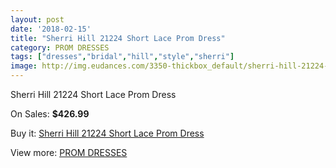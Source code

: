 ```yaml
---
layout: post
date: '2018-02-15'
title: "Sherri Hill 21224 Short Lace Prom Dress"
category: PROM DRESSES
tags: ["dresses","bridal","hill","style","sherri"]
image: http://img.eudances.com/3350-thickbox_default/sherri-hill-21224-short-lace-prom-dress.jpg
---
```

Sherri Hill 21224 Short Lace Prom Dress

On Sales: **$426.99**
<a href="https://www.eudances.com/en/prom-dresses/1140-sherri-hill-21224-short-lace-prom-dress.html"><amp-img layout="responsive" width="600" height="600" src="//img.eudances.com/3350-thickbox_default/sherri-hill-21224-short-lace-prom-dress.jpg" alt="Sherri Hill 21224 Short Lace Prom Dress 0" /></a>
<a href="https://www.eudances.com/en/prom-dresses/1140-sherri-hill-21224-short-lace-prom-dress.html"><amp-img layout="responsive" width="600" height="600" src="//img.eudances.com/3351-thickbox_default/sherri-hill-21224-short-lace-prom-dress.jpg" alt="Sherri Hill 21224 Short Lace Prom Dress 1" /></a>

Buy it: [Sherri Hill 21224 Short Lace Prom Dress](https://www.eudances.com/en/prom-dresses/1140-sherri-hill-21224-short-lace-prom-dress.html "Sherri Hill 21224 Short Lace Prom Dress")

View more: [PROM DRESSES](https://www.eudances.com/en/13-prom-dresses "PROM DRESSES")